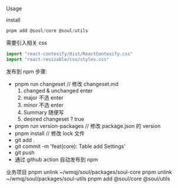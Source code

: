 Usage

install

```jsx
pnpm add @soul/core @soul/utils
```

需要引入相关 css

```jsx
import "react-contexify/dist/ReactContexify.css"
import "react-resizable/css/styles.css"
```

发布到 npm 步骤:

- pnpm run changeset // 修改 changeset.md
  1.  changed & unchanged enter
  2.  major 不选 enter
  3.  minor 不选 enter
  4.  Summary 随便写
  5.  desired changeset ? true
- pnpm run version-packages // 修改 package.json 的 version
- pnpm install // 修改 lock 文件
- git add .
- git commit -m 'feat(core): Table add Settings'
- git push
- 通过 github action 自动发布到 npm

业务项目
pnpm unlink ~/wmqj/soul/packages/soul-core
pnpm unlink ~/wmqj/soul/packages/soul-utils
pnpm add @soul/core @soul/utils
